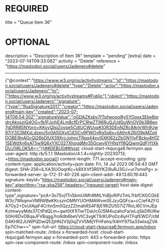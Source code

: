 
# REQUIRED
title = "Queue Item 36"
# OPTIONAL
description = "Description of Item 36"
template = "pending"
[extra]
date = "2023-07-14T09:33:06Z"
activity = "Delete"
reference = "https://mastodon.social/users/Jadenero#delete"

---
{"@context":"https://www.w3.org/ns/activitystreams","id":"https://mastodon.social/users/Jadenero#delete","type":"Delete","actor":"https://mastodon.social/users/Jadenero","to":["https://www.w3.org/ns/activitystreams#Public"],"object":"https://mastodon.social/users/Jadenero","signature":{"type":"RsaSignature2017","creator":"https://mastodon.social/users/Jadenero#main-key","created":"2023-07-14T06:54:30Z","signatureValue":"oGDAZKxbv7fTpfwcpoiRy5YOoxx3Eke8tqdrcAkosziQ4OG+fb1FJojhE4Lm8cfErPC9lwZT96RuQJUdQuWnOV0b3B6eo7gDRR85NYorn+KKoyQlipZovpe5CdIUCWUvpKlOR3DEnNZRc8ArlirWh9Uw97jY3S3MXsLdzen/5n0A5GXyICiE0Cy9PWOyRgSs6x+tiAthrA2R/09pMZqitDOBEj9nAGcQl26bDlUX39XrcJohncTRqq44xvl5XKI62zZbONYIvFBcku4H1Z1SEWdXn6sAT5w9Q6xYXC027XhogdMv35Gcwv6YHlIqYf8QQwmQdFjYtXkDUJ1iRLOK5A=="}}##DEBUG##host: cloud-start-rkqucga6.fermyon.app
user-agent: http.rb/5.1.1 (Mastodon/4.1.4+nightly-20230713; +https://mastodon.social/)
content-length: 771
accept-encoding: gzip
content-type: application/activity+json
date: Fri, 14 Jul 2023 06:54:43 GMT
digest: SHA-256=lLXA3lUOoqrKc+k8XXVf3R0YKZi9uRJ3GJ+ur7omsPg=
x-forwarded-server: ip-172-31-40-226
spin-client-addr: 49.13.60.19:443
signature: keyId="https://mastodon.social/users/Jadenero#main-key",algorithm="rsa-sha256",headers="(request-target) host date digest content-type",signature="pcA+3o7Svj1Tn5bmUiMh9MtLYoBjvRiPzTmL7rbfCKGCGkEW3c7WkqmxVM9WBeKKcsznOMNYUOHMAWvm0EJzuQQFca+cC/eFAZFGA7Oy2+DxUlAjaF4CrhnSm0QzzZZImahRS4F8j51RtZU557iZ7RxLI6CVmJEpKzlmwyyMds37CtPdQLm+qwt0tX1l7iwTDaUcG/SM4uzahcFa/wLqSkDRUKwS0H/6DvDBqaJFVBqgg7ro8db6beVVtC3vgKT9/KUPoDz4iyHTFqfEWD7/cMD4KHR2JUWPQDwQ52jHN2VSj0qZVV5MijYFHFehs/X4HY975a33wIxqZVAEp7iChw=="
spin-full-url: https://cloud-start-rkqucga6.fermyon.app/inbox
spin-matched-route: /inbox
x-forwarded-host: cloud-start-rkqucga6.fermyon.app
x-forwarded-port: 443
x-forwarded-proto: https
spin-raw-component-route: /inbox
spin-component-route: /inbox

